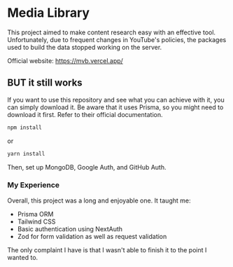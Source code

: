 # Media Library

This project aimed to make content research easy with an effective tool. Unfortunately, due to frequent changes in YouTube's policies, the packages used to build the data stopped working on the server.

Official website: https://mvb.vercel.app/

## BUT it still works

If you want to use this repository and see what you can achieve with it, you can simply download it. Be aware that it uses Prisma, so you might need to download it first. Refer to their official documentation.

```bash
npm install
```

or

```bash
yarn install
```

Then, set up MongoDB, Google Auth, and GitHub Auth.

### My Experience

Overall, this project was a long and enjoyable one. It taught me:

- Prisma ORM
- Tailwind CSS
- Basic authentication using NextAuth
- Zod for form validation as well as request validation

The only complaint I have is that I wasn't able to finish it to the point I wanted to.
